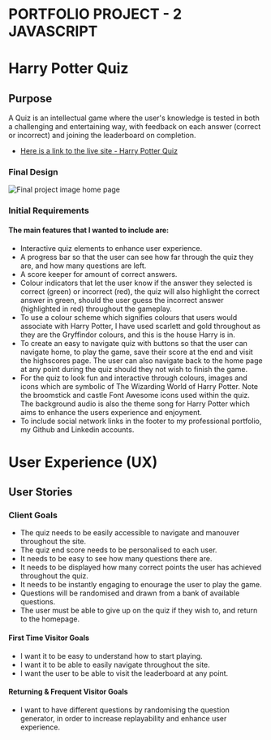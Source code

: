 # PORTFOLIO PROJECT - 2 JAVASCRIPT #

# Harry Potter Quiz
## Purpose
A Quiz is an intellectual game where the user's knowledge is tested in both a challenging and entertaining way, with feedback on each answer (correct or incorrect) and joining the leaderboard on completion.

* [Here is a link to the live site - Harry Potter Quiz](https://lynnemcgrail.github.io/Portfolio-Project-2-HarryPotter-Quiz/) 

### Final Design 
![Final project image home page]()

### Initial Requirements
#### The main features that I wanted to include are:
* Interactive quiz elements to enhance user experience.
* A progress bar so that the user can see how far through the quiz they are, and how many questions are left.
* A score keeper for amount of correct answers.
* Colour indicators that let the user know if the answer they selected is correct (green) or incorrect (red), the quiz will also highlight the correct answer in green, should the user guess the incorrect answer (highlighted in red) throughout the gameplay. 
* To use a colour scheme which signifies colours that users would associate with Harry Potter, I have used scarlett and gold throughout as they are the Gryffindor colours, and this is the house Harry is in.
* To create an easy to navigate quiz with buttons so that the user can navigate home, to play the game, save their score at the end and visit the highscores page. The user can also navigate back to the home page at any point during the quiz should they not wish to finish the game.
* For the quiz to look fun and interactive through colours, images and icons which are symbolic of The Wizarding World of Harry Potter. Note the broomstick and castle Font Awesome icons used within the quiz. The background audio is also the theme song for Harry Potter which aims to enhance the users experience and enjoyment.
* To include social network links in the footer to my professional portfolio, my Github and Linkedin accounts.

# User Experience (UX)
## User Stories
### Client Goals
* The quiz needs to be easily accessible to navigate and manouver throughout the site.
* The quiz end score needs to be personalised to each user.
* It needs to be easy to see how many questions there are.
* It needs to be displayed how many correct points the user has achieved throughout the quiz.
* It needs to be instantly engaging to enourage the user to play the game.
* Questions will be randomised and drawn from a bank of available questions.
* The user must be able to give up on the quiz if they wish to, and return to the homepage.

#### First Time Visitor Goals
* I want it to be easy to understand how to start playing.
* I want it to be able to easily navigate throughout the site.
* I want the user to be able to visit the leaderboard at any point.

#### Returning & Frequent Visitor Goals
* I want to have different questions by randomising the question generator, in order to increase replayability and enhance user experience.